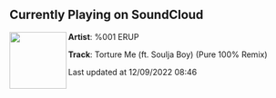 ## Currently Playing on SoundCloud

[<img align="left" width="100" src="https://i1.sndcdn.com/artworks-MvmwhRUcJyQYrrAD-41H7Mw-t500x500.jpg">](https://soundcloud.com/pure100flip/torture-me-ft-soulja-boy-pure-100-remix)

**Artist**: %001 ERUP 

**Track**: Torture Me (ft. Soulja Boy) (Pure 100% Remix)

Last updated at 12/09/2022 08:46
